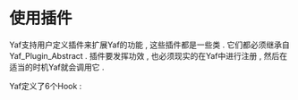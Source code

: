 # 使用插件

Yaf支持用户定义插件来扩展Yaf的功能 , 这些插件都是一些类 . 它们都必须继承自Yaf\_Plugin\_Abstract . 插件要发挥功效 , 也必须现实的在Yaf中进行注册 , 然后在适当的时机Yaf就会调用它 .

Yaf定义了6个Hook : 



